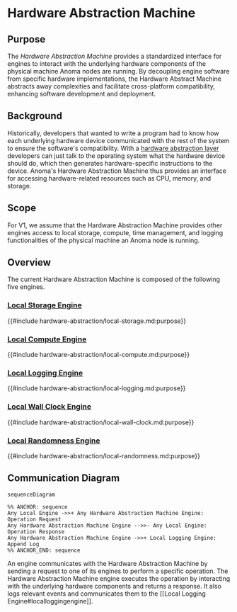 # Hardware Abstraction Machine

## Purpose
The *Hardware Abstraction Machine* provides a standardized interface for engines 
to interact with the underlying hardware components of the physical machine Anoma nodes are running.
By decoupling engine software from specific hardware implementations, 
the Hardware Abstract Machine abstracts away complexities and facilitate cross-platform compatibility, enhancing software
development and deployment. 

## Background
Historically, developers that wanted to write a program had to know how each underlying hardware device communicated with
the rest of the system to ensure the software's compatibility. With a [hardware abstraction layer](https://en.wikipedia.org/wiki/Hardware_abstraction)
developers can just talk to the operating system what the hardware device should do, 
which then generates hardware-specific instructions to the device.
Anoma's Hardware Abstraction Machine thus provides an interface for accessing hardware-related
resources such as CPU, memory, and storage. 

## Scope
For V1, we assume that the Hardware Abstraction Machine provides other engines access to local storage, compute, time management, and logging functionalities
of the physical machine an Anoma node is running. 


## Overview
The current Hardware Abstraction Machine is composed of the following five engines.

### [Local Storage Engine](hardware-abstraction/local-storage.md#purpose)

{{#include hardware-abstraction/local-storage.md:purpose}}

### [Local Compute Engine](hardware-abstraction/local-compute.md#purpose)

{{#include hardware-abstraction/local-compute.md:purpose}}

### [Local Logging Engine](hardware-abstraction/local-logging.md#purpose)

{{#include hardware-abstraction/local-logging.md:purpose}}

### [Local Wall Clock Engine](hardware-abstraction/local-wall-clock.md#purpose)

{{#include hardware-abstraction/local-wall-clock.md:purpose}}

### [Local Randomness Engine](hardware-abstraction/local-randomness.md#purpose)

{{#include hardware-abstraction/local-randomness.md:purpose}}


## Communication Diagram
<!-- --8<-- [start:messages] -->
```mermaid
sequenceDiagram

%% ANCHOR: sequence
Any Local Engine ->>+ Any Hardware Abstraction Machine Engine: Operation Request
Any Hardware Abstraction Machine Engine -->>- Any Local Engine: Operation Response
Any Hardware Abstraction Machine Engine ->>+ Local Logging Engine: Append Log
%% ANCHOR_END: sequence
```

<!-- --8<-- [end:messages] -->
An engine communicates with the Hardware Abstraction Machine by sending a request to one of its engines 
to perform a specific operation. 
The Hardware Abstraction Machine engine executes the operation by interacting with the underlying hardware
components and returns a response.
It also logs relevant events and communicates them to the [[Local Logging Engine#localloggingengine]]. 